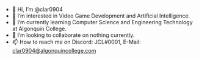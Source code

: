 - 👋 Hi, I’m @clar0904
- 👀 I’m interested in Video Game Development and Artificial Intelligence.
- 🌱 I’m currently learning Computer Science and Engineering Technology at Algonquin College.
- 💞️ I’m looking to collaborate on nothing currently.
- 📫 How to reach me on Discord: JCL#0001, E-Mail: clar0904@algonquincollege.com

<!---
clar0904/clar0904 is a ✨ special ✨ repository because its `README.md` (this file) appears on your GitHub profile.
You can click the Preview link to take a look at your changes.
--->
